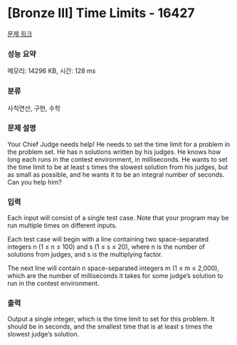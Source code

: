 # [Bronze III] Time Limits - 16427 

[문제 링크](https://www.acmicpc.net/problem/16427) 

### 성능 요약

메모리: 14296 KB, 시간: 128 ms

### 분류

사칙연산, 구현, 수학

### 문제 설명

<p>Your Chief Judge needs help! He needs to set the time limit for a problem in the problem set. He has n solutions written by his judges. He knows how long each runs in the contest environment, in milliseconds. He wants to set the time limit to be at least s times the slowest solution from his judges, but as small as possible, and he wants it to be an integral number of seconds. Can you help him?</p>

### 입력 

 <p>Each input will consist of a single test case. Note that your program may be run multiple times on different inputs.</p>

<p>Each test case will begin with a line containing two space-separated integers n (1 ≤ n ≤ 100) and s (1 ≤ s ≤ 20), where n is the number of solutions from judges, and s is the multiplying factor.</p>

<p>The next line will contain n space-separated integers m (1 ≤ m ≤ 2,000), which are the number of milliseconds it takes for some judge’s solution to run in the contest environment.</p>

### 출력 

 <p>Output a single integer, which is the time limit to set for this problem. It should be in seconds, and the smallest time that is at least s times the slowest judge’s solution.</p>

